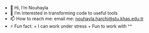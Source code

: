 - 👋 Hi, I’m Nouhayla
- 👀 I’m interested in transforming code to useful tools 
- 📫 How to reach me: email me: nouhayla.harchi@stu.khas.edu.tr
- ⚡ Fun fact: + I can work under stress 
               + Fun to work with ^^

<!---
hnouhayla02/hnouhayla02 is a ✨ special ✨ repository because its `README.md` (this file) appears on your GitHub profile.
You can click the Preview link to take a look at your changes.
--->

